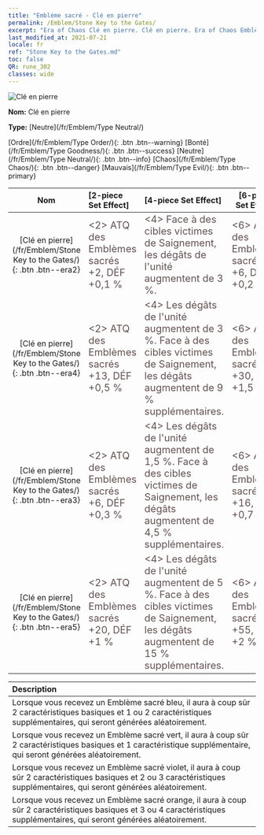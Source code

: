 ```yaml
---
title: "Emblème sacré - Clé en pierre"
permalink: /Emblem/Stone Key to the Gates/
excerpt: "Era of Chaos Clé en pierre. Clé en pierre. Era of Chaos Emblème sacré Clé en pierre. Era of Chaos Neutre Clé en pierre"
last_modified_at: 2021-07-21
locale: fr
ref: "Stone Key to the Gates.md"
toc: false
QR: rune_302
classes: wide
---
```


  ![Clé en pierre](/images/r/rune_icon_302.png)

 **Nom:** Clé en pierre

 **Type:** [Neutre](/fr/Emblem/Type Neutral/)

  [Ordre](/fr/Emblem/Type Order/){: .btn .btn--warning}   [Bonté](/fr/Emblem/Type Goodness/){: .btn .btn--success}   [Neutre](/fr/Emblem/Type Neutral/){: .btn .btn--info}   [Chaos](/fr/Emblem/Type Chaos/){: .btn .btn--danger}   [Mauvais](/fr/Emblem/Type Evil/){: .btn .btn--primary} 

  |  Nom    | [2-piece Set Effect] | [4-piece Set Effect] | [6-piece Set Effect]  | 
  |:-----------------------:|:-------------------|:-----------------|----------------| 
  | [Clé en pierre](/fr/Emblem/Stone Key to the Gates/){: .btn .btn--era2} | <span style="color: #645252;font-size:20px">&lt;2&gt; ATQ des Emblèmes sacrés +2, DÉF +0,1 %</span> | <span style="color: #645252;font-size:20px">&lt;4&gt; Face à des cibles victimes de Saignement, les dégâts de l'unité augmentent de 3 %.</span> | <span style="color: #645252;font-size:20px">&lt;6&gt; ATQ des Emblèmes sacrés +6, DÉF +0,2 %</span> | 
  | [Clé en pierre](/fr/Emblem/Stone Key to the Gates/){: .btn .btn--era4} | <span style="color: #645252;font-size:20px">&lt;2&gt; ATQ des Emblèmes sacrés +13, DÉF +0,5 %</span> | <span style="color: #645252;font-size:20px">&lt;4&gt; Les dégâts de l'unité augmentent de 3 %. Face à des cibles victimes de Saignement, les dégâts augmentent de 9 % supplémentaires.</span> | <span style="color: #645252;font-size:20px">&lt;6&gt; ATQ des Emblèmes sacrés +30, DÉF +1,5 %</span> | 
  | [Clé en pierre](/fr/Emblem/Stone Key to the Gates/){: .btn .btn--era3} | <span style="color: #645252;font-size:20px">&lt;2&gt; ATQ des Emblèmes sacrés +6, DÉF +0,3 %</span> | <span style="color: #645252;font-size:20px">&lt;4&gt; Les dégâts de l'unité augmentent de 1,5 %. Face à des cibles victimes de Saignement, les dégâts augmentent de 4,5 % supplémentaires.</span> | <span style="color: #645252;font-size:20px">&lt;6&gt; ATQ des Emblèmes sacrés +16, DÉF +0,7 %</span> | 
  | [Clé en pierre](/fr/Emblem/Stone Key to the Gates/){: .btn .btn--era5} | <span style="color: #645252;font-size:20px">&lt;2&gt; ATQ des Emblèmes sacrés +20, DÉF +1 %</span> | <span style="color: #645252;font-size:20px">&lt;4&gt; Les dégâts de l'unité augmentent de 5 %. Face à des cibles victimes de Saignement, les dégâts augmentent de 15 % supplémentaires.</span> | <span style="color: #645252;font-size:20px">&lt;6&gt; ATQ des Emblèmes sacrés +55, DÉF +2 %</span> | 

  |         Description            | 
  |:-------------------------------|
  | Lorsque vous recevez un Emblème sacré bleu, il aura à coup sûr 2 caractéristiques basiques et 1 ou 2 caractéristiques supplémentaires, qui seront générées aléatoirement. |
  | Lorsque vous recevez un Emblème sacré vert, il aura à coup sûr 2 caractéristiques basiques et 1 caractéristique supplémentaire, qui seront générées aléatoirement. |
  | Lorsque vous recevez un Emblème sacré violet, il aura à coup sûr 2 caractéristiques basiques et 2 ou 3 caractéristiques supplémentaires, qui seront générées aléatoirement. |
  | Lorsque vous recevez un Emblème sacré orange, il aura à coup sûr 2 caractéristiques basiques et 3 ou 4 caractéristiques supplémentaires, qui seront générées aléatoirement. |
